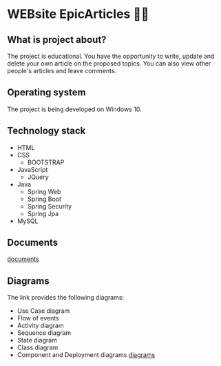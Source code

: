 # WEBsite EpicArticles 👩‍💻
## What is project about?
The project is educational. You have the opportunity to write, update and delete your own article on the proposed topics. You can also view other people's articles and leave comments.
## Operating system
The project is being developed on Windows 10.
## Technology stack
* HTML
* CSS
  * BOOTSTRAP
* JavaScript
  * JQuery
* Java
  * Spring Web
  * Spring Boot
  * Spring Security
  * Spring Jpa
* MySQL
## Documents
<a href="https://github.com/EpicGuys/siteForArticles/tree/master/documents">documents</a>
## Diagrams
The link provides the following diagrams:
* Use Case diagram
* Flow of events
* Activity diagram
* Sequence diagram
* State diagram
* Class diagram
* Component and Deployment diagrams
<a href="documents/UML diagrams/diagrams.pdf">diagrams</a>

  

